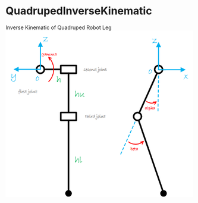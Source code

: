 # QuadrupedInverseKinematic
Inverse Kinematic of Quadruped Robot Leg
![](https://github.com/Technician13/QuadrupedInverseKinematic/raw/master/images/QuadrupedParameters.png)


